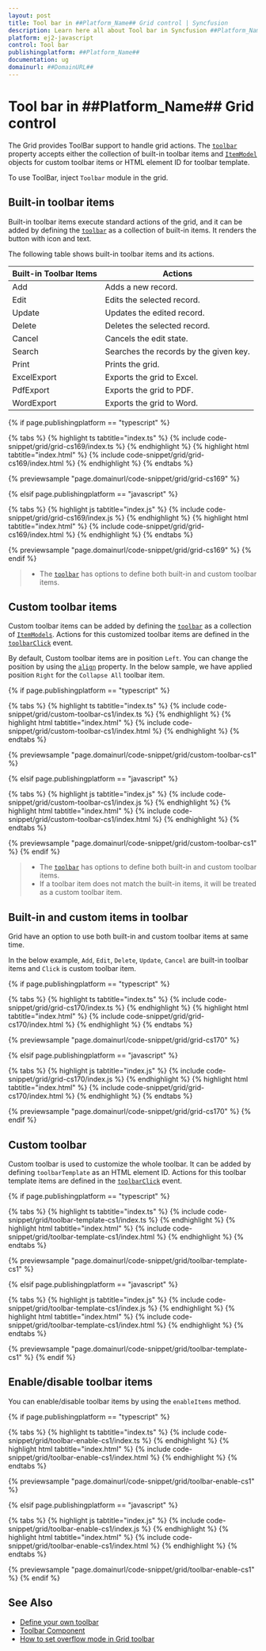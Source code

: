 ```yaml
---
layout: post
title: Tool bar in ##Platform_Name## Grid control | Syncfusion
description: Learn here all about Tool bar in Syncfusion ##Platform_Name## Grid control of Syncfusion Essential JS 2 and more.
platform: ej2-javascript
control: Tool bar 
publishingplatform: ##Platform_Name##
documentation: ug
domainurl: ##DomainURL##
---
```


# Tool bar in ##Platform_Name## Grid control

The Grid provides ToolBar support to handle grid actions. The [`toolbar`](../api/grid/#toolbar) property accepts either the collection of built-in toolbar items and [`ItemModel`](../api/toolbar/itemModel/) objects for custom toolbar items or HTML element ID for toolbar template.

To use ToolBar, inject `Toolbar` module in the grid.

## Built-in toolbar items

Built-in toolbar items execute standard actions of the grid, and it can be added by defining the [`toolbar`](../api/grid/#toolbar) as a collection of built-in items. It renders the button with icon and text.

The following table shows built-in toolbar items and its actions.

| Built-in Toolbar Items | Actions |
|------------------------|---------|
| Add | Adds a new record.|
| Edit | Edits the selected record.|
| Update | Updates the edited record.|
| Delete | Deletes the selected record.|
| Cancel | Cancels the edit state.|
| Search | Searches the records by the given key.|
| Print | Prints the grid.|
| ExcelExport | Exports the grid to Excel.|
| PdfExport | Exports the grid to PDF.|
| WordExport | Exports the grid to Word.|

{% if page.publishingplatform == "typescript" %}

 {% tabs %}
{% highlight ts tabtitle="index.ts" %}
{% include code-snippet/grid/grid-cs169/index.ts %}
{% endhighlight %}
{% highlight html tabtitle="index.html" %}
{% include code-snippet/grid/grid-cs169/index.html %}
{% endhighlight %}
{% endtabs %}
        
{% previewsample "page.domainurl/code-snippet/grid/grid-cs169" %}

{% elsif page.publishingplatform == "javascript" %}

{% tabs %}
{% highlight js tabtitle="index.js" %}
{% include code-snippet/grid/grid-cs169/index.js %}
{% endhighlight %}
{% highlight html tabtitle="index.html" %}
{% include code-snippet/grid/grid-cs169/index.html %}
{% endhighlight %}
{% endtabs %}

{% previewsample "page.domainurl/code-snippet/grid/grid-cs169" %}
{% endif %}

> * The [`toolbar`](../api/grid/#toolbar) has options to define both built-in and custom toolbar items.

## Custom toolbar items

Custom toolbar items can be added by defining the [`toolbar`](../api/grid/#toolbar) as a collection of [`ItemModels`](../api/toolbar/itemModel/).
Actions for this customized toolbar items are defined in the [`toolbarClick`](../api/grid/#toolbarclick) event.

By default, Custom toolbar items are in position `Left`. You can change the position by using the [`align`](../api/toolbar/itemModel/) property. In the below sample, we have applied position `Right` for the `Collapse All` toolbar item.

{% if page.publishingplatform == "typescript" %}

 {% tabs %}
{% highlight ts tabtitle="index.ts" %}
{% include code-snippet/grid/custom-toolbar-cs1/index.ts %}
{% endhighlight %}
{% highlight html tabtitle="index.html" %}
{% include code-snippet/grid/custom-toolbar-cs1/index.html %}
{% endhighlight %}
{% endtabs %}
        
{% previewsample "page.domainurl/code-snippet/grid/custom-toolbar-cs1" %}

{% elsif page.publishingplatform == "javascript" %}

{% tabs %}
{% highlight js tabtitle="index.js" %}
{% include code-snippet/grid/custom-toolbar-cs1/index.js %}
{% endhighlight %}
{% highlight html tabtitle="index.html" %}
{% include code-snippet/grid/custom-toolbar-cs1/index.html %}
{% endhighlight %}
{% endtabs %}

{% previewsample "page.domainurl/code-snippet/grid/custom-toolbar-cs1" %}
{% endif %}

> * The [`toolbar`](../api/grid/#toolbar) has options to define both built-in and custom toolbar items.
> * If a toolbar item does not match the built-in items, it will be treated as a custom toolbar item.

## Built-in and custom items in toolbar

Grid have an option to use both built-in and custom toolbar items at same time.

In the below example, `Add`, `Edit`, `Delete`, `Update`, `Cancel` are built-in toolbar items and `Click` is custom toolbar item.

{% if page.publishingplatform == "typescript" %}

 {% tabs %}
{% highlight ts tabtitle="index.ts" %}
{% include code-snippet/grid/grid-cs170/index.ts %}
{% endhighlight %}
{% highlight html tabtitle="index.html" %}
{% include code-snippet/grid/grid-cs170/index.html %}
{% endhighlight %}
{% endtabs %}
        
{% previewsample "page.domainurl/code-snippet/grid/grid-cs170" %}

{% elsif page.publishingplatform == "javascript" %}

{% tabs %}
{% highlight js tabtitle="index.js" %}
{% include code-snippet/grid/grid-cs170/index.js %}
{% endhighlight %}
{% highlight html tabtitle="index.html" %}
{% include code-snippet/grid/grid-cs170/index.html %}
{% endhighlight %}
{% endtabs %}

{% previewsample "page.domainurl/code-snippet/grid/grid-cs170" %}
{% endif %}

## Custom toolbar

Custom toolbar is used to customize the whole toolbar. It can be added by defining `toolbarTemplate` as an HTML element ID.
Actions for this toolbar template items are defined in the [`toolbarClick`](../api/grid/#toolbarclick) event.

{% if page.publishingplatform == "typescript" %}

 {% tabs %}
{% highlight ts tabtitle="index.ts" %}
{% include code-snippet/grid/toolbar-template-cs1/index.ts %}
{% endhighlight %}
{% highlight html tabtitle="index.html" %}
{% include code-snippet/grid/toolbar-template-cs1/index.html %}
{% endhighlight %}
{% endtabs %}
        
{% previewsample "page.domainurl/code-snippet/grid/toolbar-template-cs1" %}

{% elsif page.publishingplatform == "javascript" %}

{% tabs %}
{% highlight js tabtitle="index.js" %}
{% include code-snippet/grid/toolbar-template-cs1/index.js %}
{% endhighlight %}
{% highlight html tabtitle="index.html" %}
{% include code-snippet/grid/toolbar-template-cs1/index.html %}
{% endhighlight %}
{% endtabs %}

{% previewsample "page.domainurl/code-snippet/grid/toolbar-template-cs1" %}
{% endif %}

## Enable/disable toolbar items

You can enable/disable toolbar items by using the `enableItems` method.

{% if page.publishingplatform == "typescript" %}

 {% tabs %}
{% highlight ts tabtitle="index.ts" %}
{% include code-snippet/grid/toolbar-enable-cs1/index.ts %}
{% endhighlight %}
{% highlight html tabtitle="index.html" %}
{% include code-snippet/grid/toolbar-enable-cs1/index.html %}
{% endhighlight %}
{% endtabs %}
        
{% previewsample "page.domainurl/code-snippet/grid/toolbar-enable-cs1" %}

{% elsif page.publishingplatform == "javascript" %}

{% tabs %}
{% highlight js tabtitle="index.js" %}
{% include code-snippet/grid/toolbar-enable-cs1/index.js %}
{% endhighlight %}
{% highlight html tabtitle="index.html" %}
{% include code-snippet/grid/toolbar-enable-cs1/index.html %}
{% endhighlight %}
{% endtabs %}

{% previewsample "page.domainurl/code-snippet/grid/toolbar-enable-cs1" %}
{% endif %}

## See Also

* [Define your own toolbar](./how-to/create-custom-tool-bar-with-drop-down-list)
* [Toolbar Component](../../toolbar/getting-started)
* [How to set overflow mode in Grid toolbar](https://support.syncfusion.com/kb/article/9929/how-to-set-overflow-mode-in-grid-toolbar)